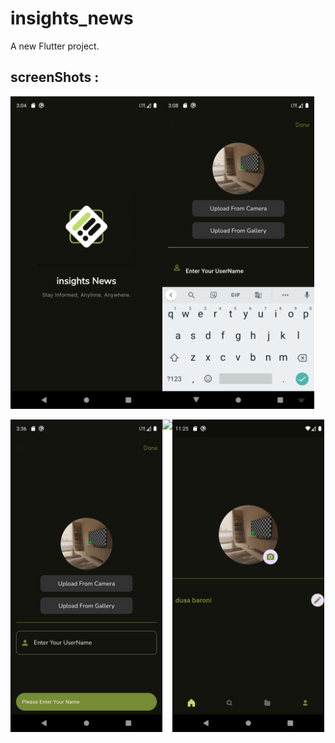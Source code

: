 # insights_news

A new Flutter project.
## screenShots :
 <div style= "display: flex; flex-direction: row;">
 <img src="https://github.com/DuaaBaroni/insights_news/blob/main/lib/screenshots/splash.png" height="500">
 <img src="https://github.com/DuaaBaroni/insights_news/blob/main/lib/screenshots/1.png" height="500">
 </div>
<br>
  <div style= "display: flex; flex-direction: row;">
 <img src="https://github.com/DuaaBaroni/insights_news/blob/main/lib/screenshots/2.png" height="500">
 <img src="hhttps://github.com/DuaaBaroni/insights_news/blob/main/lib/screenshots/3.png" height="500">
 <img src="https://github.com/DuaaBaroni/insights_news/blob/main/lib/screenshots/4.png" height="500">
  </div>

